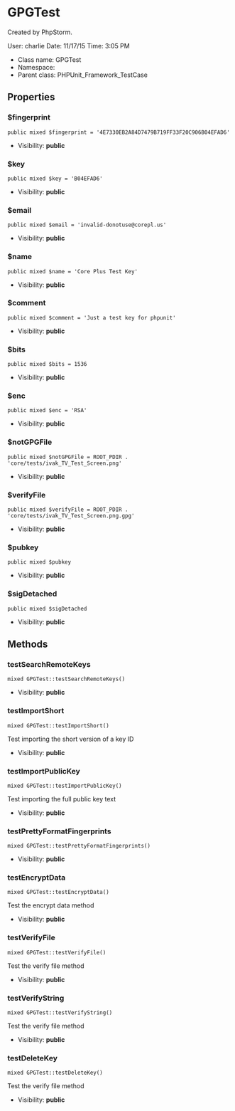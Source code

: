 GPGTest
===============

Created by PhpStorm.

User: charlie
Date: 11/17/15
Time: 3:05 PM


* Class name: GPGTest
* Namespace: 
* Parent class: PHPUnit_Framework_TestCase





Properties
----------


### $fingerprint

    public mixed $fingerprint = '4E7330EB2A84D7479B719FF33F20C906B04EFAD6'





* Visibility: **public**


### $key

    public mixed $key = 'B04EFAD6'





* Visibility: **public**


### $email

    public mixed $email = 'invalid-donotuse@corepl.us'





* Visibility: **public**


### $name

    public mixed $name = 'Core Plus Test Key'





* Visibility: **public**


### $comment

    public mixed $comment = 'Just a test key for phpunit'





* Visibility: **public**


### $bits

    public mixed $bits = 1536





* Visibility: **public**


### $enc

    public mixed $enc = 'RSA'





* Visibility: **public**


### $notGPGFile

    public mixed $notGPGFile = ROOT_PDIR . 'core/tests/ivak_TV_Test_Screen.png'





* Visibility: **public**


### $verifyFile

    public mixed $verifyFile = ROOT_PDIR . 'core/tests/ivak_TV_Test_Screen.png.gpg'





* Visibility: **public**


### $pubkey

    public mixed $pubkey





* Visibility: **public**


### $sigDetached

    public mixed $sigDetached





* Visibility: **public**


Methods
-------


### testSearchRemoteKeys

    mixed GPGTest::testSearchRemoteKeys()





* Visibility: **public**




### testImportShort

    mixed GPGTest::testImportShort()

Test importing the short version of a key ID



* Visibility: **public**




### testImportPublicKey

    mixed GPGTest::testImportPublicKey()

Test importing the full public key text



* Visibility: **public**




### testPrettyFormatFingerprints

    mixed GPGTest::testPrettyFormatFingerprints()





* Visibility: **public**




### testEncryptData

    mixed GPGTest::testEncryptData()

Test the encrypt data method



* Visibility: **public**




### testVerifyFile

    mixed GPGTest::testVerifyFile()

Test the verify file method



* Visibility: **public**




### testVerifyString

    mixed GPGTest::testVerifyString()

Test the verify file method



* Visibility: **public**




### testDeleteKey

    mixed GPGTest::testDeleteKey()

Test the verify file method



* Visibility: **public**



